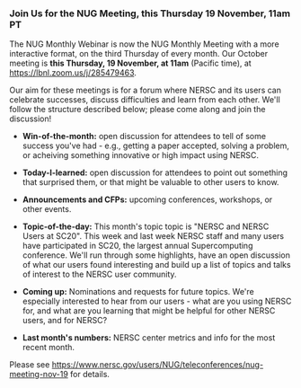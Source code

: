 ### Join Us for the NUG Meeting, this Thursday 19 November, 11am PT

The NUG Monthly Webinar is now the NUG Monthly Meeting with a more 
interactive format, on the third Thursday of every month. Our October
meeting is **this Thursday, 19 November, at 11am** (Pacific time), at 
<https://lbnl.zoom.us/j/285479463>.

Our aim for these meetings is for a forum where NERSC and its users can 
celebrate successes, discuss difficulties and learn from each other. 
We'll follow the structure described below; please come along and join the
discussion!

- **Win-of-the-month:** open discussion for attendees to tell of some 
  success you've had - e.g., getting a paper accepted, solving a problem, 
  or acheiving something innovative or high impact using NERSC.

- **Today-I-learned:** open discussion for attendees to point out something 
  that surprised them, or that might be valuable to other users to know.

- **Announcements and CFPs:** upcoming conferences, workshops, or other events.

- **Topic-of-the-day:** This month's topic topic is "NERSC and NERSC
  Users at SC20". This week and last week NERSC staff and many users
  have participated in SC20, the largest annual Supercomputing conference.
  We'll run through some highlights, have an open discussion of what our
  users found interesting and build up a list of topics and talks of
  interest to the NERSC user community.

- **Coming up:** Nominations and requests for future topics. We're
  especially interested to hear from our users - what are you using
  NERSC for, and what are you learning that might be helpful for other
  NERSC users, and for NERSC?

- **Last month's numbers:** NERSC center metrics and info for the most recent month.

Please see <https://www.nersc.gov/users/NUG/teleconferences/nug-meeting-nov-19>
for details.

